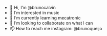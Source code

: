 - 👋 Hi, I’m @brunocalvin
- 👀 I’m interested in music
- 🌱 I’m currently learning mecatronic
- 💞️ I’m looking to collaborate on what I can
- 📫 How to reach me instagram: @brunoqueijo

<!---
brunocalvin/brunocalvin is a ✨ special ✨ repository because its `README.md` (this file) appears on your GitHub profile.
You can click the Preview link to take a look at your changes.
--->
